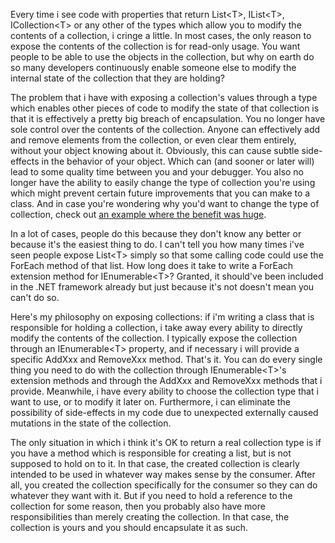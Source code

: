 Every time i see code with properties that return List&lt;T&gt;, IList&lt;T&gt;, ICollection&lt;T&gt; or any other of the types which allow you to modify the contents of a collection, i cringe a little.  In most cases, the only reason to expose the contents of the collection is for read-only usage.  You want people to be able to use the objects in the collection, but why on earth do so many developers continuously enable someone else to modify the internal state of the collection that they are holding? 

The problem that i have with exposing a collection's values through a type which enables other pieces of code to modify the state of that collection is that it is effectively a pretty big breach of encapsulation.  You no longer have sole control over the contents of the collection.  Anyone can effectively add and remove elements from the collection, or even clear them entirely, without your object knowing about it.  Obviously, this can cause subtle side-effects in the behavior of your object.  Which can (and sooner or later will) lead to some quality time between you and your debugger.  You also no longer have the ability to easily change the type of collection you're using which might prevent certain future improvements that you can make to a class.  And in case you're wondering why you'd want to change the type of collection, check out <a href="http://davybrion.com/blog/2009/04/transparent-query-batching-through-your-repository/">an example where the benefit was huge</a>.

In a lot of cases, people do this because they don't know any better or because it's the easiest thing to do.  I can't tell you how many times i've seen people expose List&lt;T&gt; simply so that some calling code could use the ForEach method of that list.  How long does it take to write a ForEach extension method for IEnumerable&lt;T&gt;?  Granted, it should've been included in the .NET framework already but just because it's not doesn't mean you can't do so.

Here's my philosophy on exposing collections: if i'm writing a class that is responsible for holding a collection, i take away every ability to directly modify the contents of the collection.  I typically expose the collection through an IEnumerable&lt;T&gt; property, and if necessary i will provide a specific AddXxx and RemoveXxx method.  That's it.  You can do every single thing you need to do with the collection through IEnumerable&lt;T&gt;'s extension methods and through the AddXxx and RemoveXxx methods that i provide.  Meanwhile, i have every ability to choose the collection type that i want to use, or to modify it later on.  Furthermore, i can eliminate the possibility of side-effects in my code due to unexpected externally caused mutations in the state of the collection.

The only situation in which i think it's OK to return a real collection type is if you have a method which is responsible for creating a list, but is not supposed to hold on to it.  In that case, the created collection is clearly intended to be used in whatever way makes sense by the consumer.  After all, you created the collection specifically for the consumer so they can do whatever they want with it.  But if you need to hold a reference to the collection for some reason, then you probably also have more responsibilities than merely creating the collection.  In that case, the collection is yours and you should encapsulate it as such.